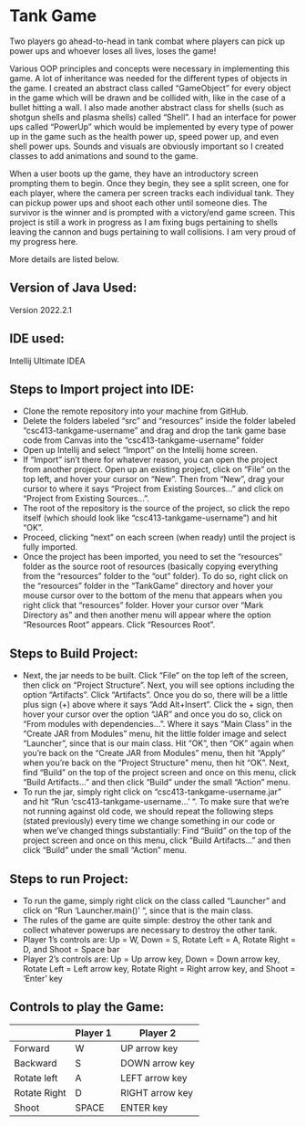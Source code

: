 # Tank Game

Two players go ahead-to-head in tank combat where players can pick up power ups and whoever loses all lives, loses the game!

Various OOP principles and concepts were necessary in implementing this game. A lot of inheritance was needed for the different types of objects in the game. I created an abstract class called “GameObject” for every object in the game which will be drawn and be collided with, like in the case of a bullet hitting a wall. I also made another abstract class for shells (such as shotgun shells and plasma shells) called “Shell”. I had an interface for power ups called “PowerUp” which would be implemented by every type of power up in the game such as the health power up, speed power up, and even shell power ups. Sounds and visuals are obviously important so I created classes to add animations and sound to the game.

When a user boots up the game, they have an introductory screen prompting them to begin. Once they begin, they see a split screen, one for each player, where the camera per screen tracks each individual tank. They can pickup power ups and shoot each other until someone dies. The survivor is the winner and is prompted with a victory/end game screen. This project is still a work in progress as I am fixing bugs pertaining to shells leaving the cannon and bugs pertaining to wall collisions. I am very proud of my progress here.

More details are listed below.

## Version of Java Used:

Version 2022.2.1

## IDE used: 

Intellij Ultimate IDEA

## Steps to Import project into IDE:

- Clone the remote repository into your machine from GitHub.
- Delete the folders labeled “src” and “resources” inside the folder labeled “csc413-tankgame-username” and drag and drop the tank game base code from Canvas into the “csc413-tankgame-username” folder
- Open up Intellij and select “Import” on the Intellij home screen.
- If “Import” isn’t there for whatever reason, you can open the project from another project. Open up an existing project, click on “File” on the top left, and hover your cursor on “New”. Then from “New”, drag your cursor to where it says “Project from Existing Sources…” and click on “Project from Existing Sources…”.
- The root of the repository is the source of the project, so click the repo itself (which should look like “csc413-tankgame-username”) and hit “OK”.
- Proceed, clicking “next” on each screen (when ready) until the project is fully imported.
- Once the project has been imported, you need to set the “resources” folder as the source root of resources (basically copying everything from the “resources” folder to the “out” folder). To do so, right click on the “resources” folder in the “TankGame” directory and hover your mouse cursor over to the bottom of the menu that appears when you right click that “resources” folder. Hover your cursor over “Mark Directory as” and then another menu will appear where the option “Resources Root” appears. Click “Resources Root”.



## Steps to Build Project:

- Next, the jar needs to be built. Click “File” on the top left of the screen, then click on “Project Structure”. Next, you will see options including the option “Artifacts”. Click “Artifacts”. Once you do so, there will be a little plus sign (+) above where it says “Add  Alt+Insert”. Click the + sign, then hover your cursor over the option “JAR” and once you do so, click on “From modules with dependencies…”. Where it says “Main Class” in the “Create JAR from Modules” menu, hit the little folder image and select “Launcher”, since that is our main class. Hit “OK”, then “OK” again when you’re back on the “Create JAR from Modules” menu, then hit “Apply” when you’re back on the “Project Structure" menu, then hit “OK”. Next, find “Build” on the top of the project screen and once on this menu, click “Build Artifacts…” and then click “Build” under the small “Action” menu.
- To run the jar, simply right click on “csc413-tankgame-username.jar” and hit “Run ‘csc413-tankgame-username…’ “. To make sure that we’re not running against old code, we should repeat the following steps (stated previously) every time we change something in our code or when we’ve changed things substantially: Find “Build” on the top of the project screen and once on this menu, click “Build Artifacts…” and then click “Build” under the small “Action” menu.


 
## Steps to run Project:

- To run the game, simply right click on the class called “Launcher” and click on “Run ‘Launcher.main()’ “, since that is the main class.
- The rules of the game are quite simple: destroy the other tank and collect whatever powerups are necessary to destroy the other tank.
- Player 1’s controls are: Up = W, Down = S, Rotate Left = A, Rotate Right = D, and Shoot = Space bar
- Player 2’s controls are: Up = Up arrow key, Down = Down arrow key, Rotate Left = Left arrow key, Rotate Right = Right arrow key, and Shoot = ‘Enter’ key


## Controls to play the Game:

|               | Player 1 | Player 2 |
|---------------|----------|---------------------|
|  Forward      |    W     |   UP arrow key      |
|  Backward     |    S     |   DOWN arrow key    |
|  Rotate left  |    A     |   LEFT arrow key    |
|  Rotate Right |    D     |   RIGHT arrow key   |
|  Shoot        |  SPACE   |   ENTER key         |

<!-- you may add more controls if you need to. -->
